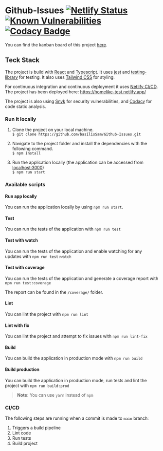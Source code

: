 # Github-Issues [![Netlify Status](https://api.netlify.com/api/v1/badges/23134d99-093a-4f00-8962-6e535397eab0/deploy-status)](https://app.netlify.com/sites/homelike-test/deploys) [![Known Vulnerabilities](https://snyk.io/test/github/basilisSam/Homelike/badge.svg)](https://snyk.io/test/github/basilisSam/Homelike) [![Codacy Badge](https://app.codacy.com/project/badge/Grade/db399f123ac142dca21f76a93341ee77)](https://www.codacy.com/gh/basilisSam/Homelike/dashboard?utm_source=github.com&amp;utm_medium=referral&amp;utm_content=basilisSam/Homelike&amp;utm_campaign=Badge_Grade)

You can find the kanban board of this project [here](https://github.com/basilisSam/Homelike/projects/2).

## Teck Stack

The project is build with [React](https://reactjs.org/) and [Typescript](https://www.typescriptlang.org/). It uses [jest](https://jestjs.io/) and [testing-library](https://testing-library.com/) for testing. It also uses [Tailwind CSS](https://tailwindcss.com/) for styling.

For continuous integration and continuous deployment it uses [Netlify CI/CD](https://www.netlify.com/). The project has been deployed here: https://homelike-test.netlify.app/

The project is also using [Snyk](https://snyk.io/) for security vulnerabilities, and [Codacy](https://www.codacy.com/) for code static analysis.

### Run it locally

1. Clone the project on your local machine. <br/>
   `$ git clone https://github.com/basilisSam/Github-Issues.git`

1. Navigate to the project folder and install the dependencies with the following command. <br/>
   `$ npm install`

1. Run the application locally (the application can be accessed from [localhost:3000](http://localhost:3000/)) <br/>
   `$ npm run start`

### Available scripts

#### Run app locally
You can run the application locally by using `npm run start`.

#### Test
You can run the tests of the application with `npm run test`

#### Test with watch
You can run the tests of the application and enable watching for any updates with `npm run test:watch`

#### Test with coverage

You can run the tests of the application and generate a coverage report with `npm run test:coverage`

The report can be found in the `/coverage/` folder.

#### Lint

You can lint the project with `npm run lint`

#### Lint with fix

You can lint the project and attempt to fix issues with `npm run lint-fix`

#### Build

You can build the application in production mode with `npm run build`

#### Build production

You can build the application in production mode, run tests and lint the project with `npm run build:prod`

> **Note:** You can use `yarn` instead of `npm`

### CI/CD
The following steps are running when a commit is made to `main` branch:
1. Triggers a build pipeline
1. Lint code
1. Run tests
1. Build project 
